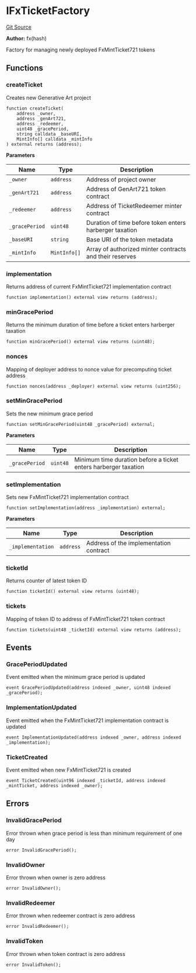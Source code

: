 # IFxTicketFactory
[Git Source](https://github.com/fxhash/fxhash-evm-contracts/blob/22e6538fd4576a4eee62705cd3e376e2623a19b3/src/interfaces/IFxTicketFactory.sol)

**Author:**
fx(hash)

Factory for managing newly deployed FxMintTicket721 tokens


## Functions
### createTicket

Creates new Generative Art project


```solidity
function createTicket(
    address _owner,
    address _genArt721,
    address _redeemer,
    uint48 _gracePeriod,
    string calldata _baseURI,
    MintInfo[] calldata _mintInfo
) external returns (address);
```
**Parameters**

|Name|Type|Description|
|----|----|-----------|
|`_owner`|`address`|Address of project owner|
|`_genArt721`|`address`|Address of GenArt721 token contract|
|`_redeemer`|`address`|Address of TicketRedeemer minter contract|
|`_gracePeriod`|`uint48`|Duration of time before token enters harberger taxation|
|`_baseURI`|`string`|Base URI of the token metadata|
|`_mintInfo`|`MintInfo[]`|Array of authorized minter contracts and their reserves|


### implementation

Returns address of current FxMintTicket721 implementation contract


```solidity
function implementation() external view returns (address);
```

### minGracePeriod

Returns the minimum duration of time before a ticket enters harberger taxation


```solidity
function minGracePeriod() external view returns (uint48);
```

### nonces

Mapping of deployer address to nonce value for precomputing ticket address


```solidity
function nonces(address _deployer) external view returns (uint256);
```

### setMinGracePeriod

Sets the new minimum grace period


```solidity
function setMinGracePeriod(uint48 _gracePeriod) external;
```
**Parameters**

|Name|Type|Description|
|----|----|-----------|
|`_gracePeriod`|`uint48`|Minimum time duration before a ticket enters harberger taxation|


### setImplementation

Sets new FxMintTicket721 implementation contract


```solidity
function setImplementation(address _implementation) external;
```
**Parameters**

|Name|Type|Description|
|----|----|-----------|
|`_implementation`|`address`|Address of the implementation contract|


### ticketId

Returns counter of latest token ID


```solidity
function ticketId() external view returns (uint48);
```

### tickets

Mapping of token ID to address of FxMintTicket721 token contract


```solidity
function tickets(uint48 _ticketId) external view returns (address);
```

## Events
### GracePeriodUpdated
Event emitted when the minimum grace period is updated


```solidity
event GracePeriodUpdated(address indexed _owner, uint48 indexed _gracePeriod);
```

### ImplementationUpdated
Event emitted when the FxMintTicket721 implementation contract is updated


```solidity
event ImplementationUpdated(address indexed _owner, address indexed _implementation);
```

### TicketCreated
Event emitted when new FxMintTicket721 is created


```solidity
event TicketCreated(uint96 indexed _ticketId, address indexed _mintTicket, address indexed _owner);
```

## Errors
### InvalidGracePeriod
Error thrown when grace period is less than minimum requirement of one day


```solidity
error InvalidGracePeriod();
```

### InvalidOwner
Error thrown when owner is zero address


```solidity
error InvalidOwner();
```

### InvalidRedeemer
Error thrown when redeemer contract is zero address


```solidity
error InvalidRedeemer();
```

### InvalidToken
Error thrown when token contract is zero address


```solidity
error InvalidToken();
```

